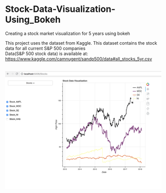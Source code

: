 # Stock-Data-Visualization-Using_Bokeh
Creating a stock market visualization for 5 years using bokeh

This project uses the dataset from Kaggle. This dataset contains the stock data for all current S&P 500 companies<br/>
Data(S&P 500 stock data) is available at: https://www.kaggle.com/camnugent/sandp500/data#all_stocks_5yr.csv <br/><br/>

![Image Compare Stocks](https://github.com/rishabhzn200/Stock-Data-Visualization-Using-Bokeh/blob/master/StocksCompare.png)
